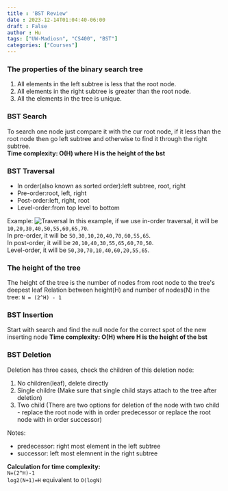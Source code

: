 ```yaml
---
title : 'BST Review'
date : 2023-12-14T01:04:40-06:00
draft : False
author : Hu
tags: ["UW-Madiosn", "CS400", "BST"]
categories: ["Courses"]
---
```


  
### **The properties of the binary search tree**  
1. All elements in the left subtree is less that the root node.    
2. All elements in the right subtree is greater than the root node.  
3. All the elements in the tree is unique.

### **BST Search**  
To search one node just compare it with the cur root node, if it less than the root node then go left subtree and otherwise to find it through the right subtree.  
**Time complexity: O(H) where H is the height of the bst**  

### **BST Traversal**  
- In order(also known as sorted order):left subtree, root, right
- Pre-order:root, left, right
- Post-order:left, right, root 
- Level-order:from top level to bottom  

Example: 
![Traversal](/img/bst.png)
In this example, if we use in-order traversal, it will be `10,20,30,40,50,55,60,65,70`.  
In pre-order, it will be `50,30,10,20,40,70,60,55,65`.  
In post-order, it will be `20,10,40,30,55,65,60,70,50`.  
Level-order, it will be `50,30,70,10,40,60,20,55,65`.

### **The height of the tree**
The height of the tree is the number of nodes from root node to the tree's deepest leaf
Relation between height(H) and number of nodes(N) in the tree: `N = (2^H) - 1`

### **BST Insertion**
Start with search and find the null node for the correct spot of the new inserting node
**Time complexity: O(H) where H is the height of the bst**  

### **BST Deletion**
Deletion has three cases, check the children of this deletion node:
1. No children(leaf), delete directly
2. Single childre (Make sure that single child stays attach to the tree after deletion)
3. Two child (There are two options for deletion of the node with two child - replace the root node with in order predecessor or replace the root node with in order successor)  

Notes: 
- predecessor: right most element in the left subtree
- successor: left most elemnent in the right subtree

**Calculation for time complexity:**  
`N=(2^H)-1`  
`log2(N+1)=H` equivalent to `O(logN)`